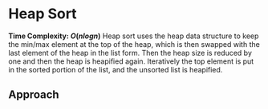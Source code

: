 # Heap Sort
**Time Complexity: $O(nlogn)$**
Heap sort uses the heap data structure to keep the min/max element at the top of the heap, which is then swapped with the last element of the heap in the list form. Then the heap size is reduced by one and then the heap is heapified again. Iteratively the top element is put in the sorted portion of the list, and the unsorted list is heapified.
## Approach
```cpp

```
